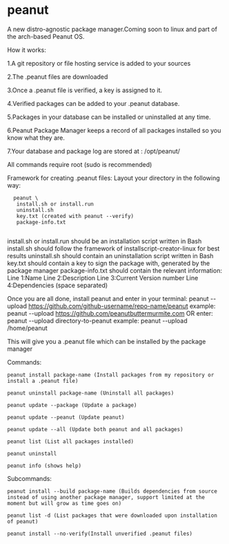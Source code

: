 # peanut
A new distro-agnostic package manager.Coming soon to linux and part of the arch-based Peanut OS.

How it works:

1.A git repository or file hosting service is added to your sources

2.The .peanut files are downloaded

3.Once a .peanut file is verified, a key is assigned to it.

4.Verified packages can be added to your .peanut database.

5.Packages in your database can be installed or uninstalled at any time.

6.Peanut Package Manager keeps a record of all packages installed so you know what they are.

7.Your database and package log are stored at : /opt/peanut/

All commands require root (sudo is recommended)

Framework for creating .peanut files:
Layout your directory in the following way:
```
  peanut \
   install.sh or install.run
   uninstall.sh
   key.txt (created with peanut --verify)
   package-info.txt
   
```
  install.sh or install.run should be an installation script written in Bash
  install.sh should follow the framework of installscript-creator-linux for best results
  uninstall.sh should contain an uninstallation script written in Bash
  key.txt should contain a key to sign the package with, generated by the package manager
  package-info.txt should contain the relevant information:
    Line 1:Name
    Line 2:Description
    Line 3:Current Version number
    Line 4:Dependencies (space separated)
  
  Once you are all done, install peanut and enter in your terminal:
  peanut --upload https://github.com/github-username/repo-name/peanut
  example: peanut --upload https://github.com/peanutbuttermurmite.com
  OR 
  enter:
  peanut --upload directory-to-peanut
  example: peanut --upload /home/peanut
  
  This will give you a .peanut file which can be installed by the package manager

Commands:
```
peanut install package-name (Install packages from my repository or install a .peanut file)

peanut uninstall package-name (Uninstall all packages)

peanut update --package (Update a package)

peanut update --peanut (Update peanut)

peanut update --all (Update both peanut and all packages)

peanut list (List all packages installed)

peanut uninstall

peanut info (shows help)

```


Subcommands:
```
peanut install --build package-name (Builds dependencies from source instead of using another package manager, support limited at the moment but will grow as time goes on)

peanut list -d (List packages that were downloaded upon installation of peanut)

peanut install --no-verify(Install unverified .peanut files)
```




